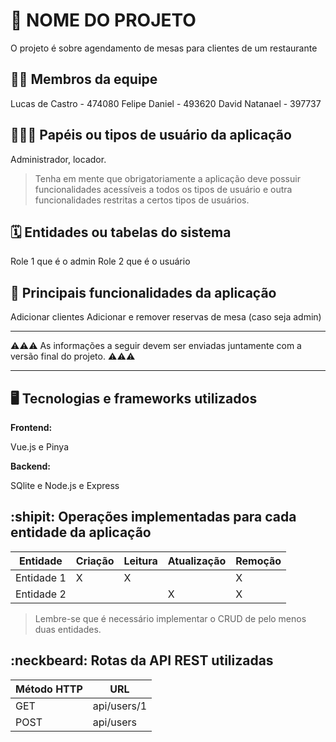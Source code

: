 # :checkered_flag: NOME DO PROJETO

O projeto é sobre agendamento de mesas para clientes de um restaurante

## :technologist: Membros da equipe

Lucas de Castro - 474080
Felipe Daniel - 493620 
David Natanael - 397737

## :people_holding_hands: Papéis ou tipos de usuário da aplicação

Administrador, locador.

> Tenha em mente que obrigatoriamente a aplicação deve possuir funcionalidades acessíveis a todos os tipos de usuário e outra funcionalidades restritas a certos tipos de usuários.

## :spiral_calendar: Entidades ou tabelas do sistema

Role 1 que é o admin
Role 2 que é o usuário

## :triangular_flag_on_post:	 Principais funcionalidades da aplicação

Adicionar clientes
Adicionar e remover reservas de mesa (caso seja admin)

----

:warning::warning::warning: As informações a seguir devem ser enviadas juntamente com a versão final do projeto. :warning::warning::warning:


----

## :desktop_computer: Tecnologias e frameworks utilizados

**Frontend:**

Vue.js e Pinya

**Backend:**

SQlite e Node.js e Express

## :shipit: Operações implementadas para cada entidade da aplicação


| Entidade| Criação | Leitura | Atualização | Remoção |
| --- | --- | --- | --- | --- |
| Entidade 1 | X |  X  |  | X |    | X |      | X |
| Entidade 2 |   |    |  X | X |

> Lembre-se que é necessário implementar o CRUD de pelo menos duas entidades.

## :neckbeard: Rotas da API REST utilizadas

| Método HTTP | URL |
| --- | --- |
| GET | api/users/1|
| POST | api/users |
